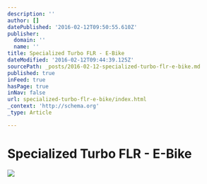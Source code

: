 ```yaml
---
description: ''
author: []
datePublished: '2016-02-12T09:50:55.610Z'
publisher:
  domain: ''
  name: ''
title: Specialized Turbo FLR - E-Bike
dateModified: '2016-02-12T09:44:39.125Z'
sourcePath: _posts/2016-02-12-specialized-turbo-flr-e-bike.md
published: true
inFeed: true
hasPage: true
inNav: false
url: specialized-turbo-flr-e-bike/index.html
_context: 'http://schema.org'
_type: Article

---
```

# Specialized Turbo FLR - E-Bike
![](https://the-grid-user-content.s3-us-west-2.amazonaws.com/6264f877-9dd3-43bd-9c53-d47534b095e5.png)